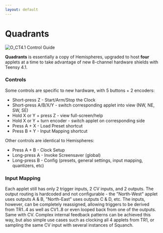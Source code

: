 ```yaml
---
layout: default
---
```

# Quadrants

![O_CT4.1 Control Guide](images/front_panel_desc.png)

**Quadrants** is essentially a copy of Hemispheres, upgraded to host **four** applets at a time to take advantage of new 8-channel hardware shields with Teensy 4.1.

### Controls

Some controls are specific to new hardware, with 5 buttons + 2 encoders:
* Short-press Z - Start/Arm/Stop the Clock
* Short-press A/B/X/Y - switch corresponding applet into view (NW, NE, SW, SE)
* Hold X or Y + press Z - view full-screen/help
* Hold X or Y + turn encoder - switch applet on corresponding side
* Press A + X - Load Preset shortcut
* Press B + Y - Input Mapping shortcut

Other controls are identical to Hemispheres:
* Press A + B - Clock Setup
* Long-press A - Invoke Screensaver (global)
* Long-press B - Config (presets, general settings, input mapping, quantizers, etc)

### Input Mapping

Each applet still has only 2 trigger inputs, 2 CV inputs, and 2 outputs.
The output routing is hardcoded and not configurable - the "North-West" applet uses outputs A & B, "North-East" uses outputs C & D, etc.
The inputs, however, can be completely reassigned, allowing triggers to be derived from TR1..4 as well as CV1..8 or even looped back from one of the outputs. Same with CV. Complex internal feedback patterns can be achieved this way, but also simple use cases such as clocking all 4 applets from TR1, or sampling the same CV input with several instances of Squanch.
